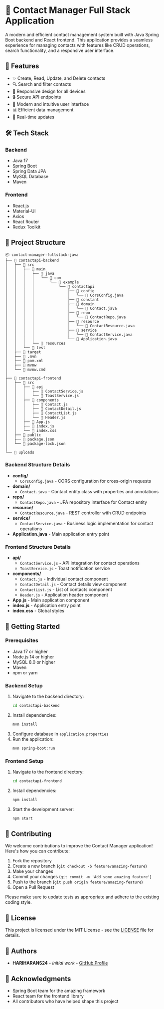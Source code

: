 # 📱 Contact Manager Full Stack Application

A modern and efficient contact management system built with Java Spring Boot backend and React frontend. This application provides a seamless experience for managing contacts with features like CRUD operations, search functionality, and a responsive user interface.

## 🚀 Features

- ✨ Create, Read, Update, and Delete contacts
- 🔍 Search and filter contacts
- 📱 Responsive design for all devices
- 🔒 Secure API endpoints
- 🎨 Modern and intuitive user interface 
- 📊 Efficient data management
- 🔄 Real-time updates

## 🛠️ Tech Stack

### Backend
- Java 17
- Spring Boot
- Spring Data JPA
- MySQL Database
- Maven

### Frontend
- React.js
- Material-UI
- Axios
- React Router
- Redux Toolkit

## 📁 Project Structure

```
📦 contact-manager-fullstack-java
├── 📂 contactapi-backend
│   ├── 📂 src
│   │   ├── 📂 main
│   │   │   ├── 📂 java
│   │   │   │   └── 📂 com
│   │   │   │       └── 📂 example
│   │   │   │           └── 📂 contactapi
│   │   │   │               ├── 📂 config
│   │   │   │               │   └── 📄 CorsConfig.java
│   │   │   │               ├── 📂 constant
│   │   │   │               ├── 📂 domain
│   │   │   │               │   └── 📄 Contact.java
│   │   │   │               ├── 📂 repo
│   │   │   │               │   └── 📄 ContactRepo.java
│   │   │   │               ├── 📂 resource
│   │   │   │               │   └── 📄 ContactResource.java
│   │   │   │               ├── 📂 service
│   │   │   │               │   └── 📄 ContactService.java
│   │   │   │               └── 📄 Application.java
│   │   │   └── 📂 resources
│   │   └── 📂 test
│   ├── 📂 target
│   ├── 📂 .mvn
│   ├── 📄 pom.xml
│   ├── 📄 mvnw
│   └── 📄 mvnw.cmd
│
├── 📂 contactapi-frontend
│   ├── 📂 src
│   │   ├── 📂 api
│   │   │   ├── 📄 ContactService.js
│   │   │   └── 📄 ToastService.js
│   │   ├── 📂 components
│   │   │   ├── 📄 Contact.js
│   │   │   ├── 📄 ContactDetail.js
│   │   │   ├── 📄 ContactList.js
│   │   │   └── 📄 Header.js
│   │   ├── 📄 App.js
│   │   ├── 📄 index.js
│   │   └── 📄 index.css
│   ├── 📂 public
│   ├── 📄 package.json
│   └── 📄 package-lock.json
│
└── 📂 uploads
```

### Backend Structure Details
- **config/**
  - `CorsConfig.java` - CORS configuration for cross-origin requests
- **domain/**
  - `Contact.java` - Contact entity class with properties and annotations
- **repo/**
  - `ContactRepo.java` - JPA repository interface for Contact entity
- **resource/**
  - `ContactResource.java` - REST controller with CRUD endpoints
- **service/**
  - `ContactService.java` - Business logic implementation for contact operations
- **Application.java** - Main application entry point

### Frontend Structure Details
- **api/**
  - `ContactService.js` - API integration for contact operations
  - `ToastService.js` - Toast notification service
- **components/**
  - `Contact.js` - Individual contact component
  - `ContactDetail.js` - Contact details view component
  - `ContactList.js` - List of contacts component
  - `Header.js` - Application header component
- **App.js** - Main application component
- **index.js** - Application entry point
- **index.css** - Global styles

## 🚀 Getting Started

### Prerequisites
- Java 17 or higher
- Node.js 14 or higher
- MySQL 8.0 or higher
- Maven
- npm or yarn

### Backend Setup
1. Navigate to the backend directory:
   ```bash
   cd contactapi-backend
   ```
2. Install dependencies:
   ```bash
   mvn install
   ```
3. Configure database in `application.properties`
4. Run the application:
   ```bash
   mvn spring-boot:run
   ```

### Frontend Setup
1. Navigate to the frontend directory:
   ```bash
   cd contactapi-frontend
   ```
2. Install dependencies:
   ```bash
   npm install
   ```
3. Start the development server:
   ```bash
   npm start
   ```

## 🤝 Contributing

We welcome contributions to improve the Contact Manager application! Here's how you can contribute:

1. Fork the repository
2. Create a new branch (`git checkout -b feature/amazing-feature`)
3. Make your changes
4. Commit your changes (`git commit -m 'Add some amazing feature'`)
5. Push to the branch (`git push origin feature/amazing-feature`)
6. Open a Pull Request

Please make sure to update tests as appropriate and adhere to the existing coding style.

## 📝 License

This project is licensed under the MIT License - see the [LICENSE](LICENSE) file for details.

## 👥 Authors

- **HARIHARANS24** - *Initial work* - [GitHub Profile](https://github.com/HARIHARANS24)

## 🙏 Acknowledgments

- Spring Boot team for the amazing framework
- React team for the frontend library
- All contributors who have helped shape this project
